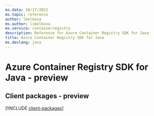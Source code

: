 ```yaml
---
ms.data: 10/17/2022
ms.topic: reference
author: lmolkova
ms.author: limolkova
ms.service: containerregistry
description: Reference for Azure Container Registry SDK for Java
title: Azure Container Registry SDK for Java
ms.devlang: java
---
```

# Azure Container Registry SDK for Java - preview

## Client packages - preview
[!INCLUDE [client-packages](container-registry-client-index.md)]